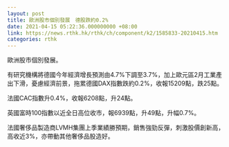 ```yaml
---
layout: post
title: 歐洲股市個別發展　德股跌約0.2%
date: 2021-04-15 05:22:36.000000000 +08:00
link: https://news.rthk.hk/rthk/ch/component/k2/1585833-20210415.htm
categories: rthk
---
```


歐洲股市個別發展。

有研究機構將德國今年經濟增長預測由4.7%下調至3.7%，加上歐元區2月工業產出下滑，憂慮經濟前景，拖累德國DAX指數跌約0.2%，收報15209點，跌25點。

法國CAC指數升0.4%，收報6208點，升24點。

英國富時100指數以近全日高位收市，報6939點，升49點，升幅0.7%。

法國奢侈品製造商LVMH集團上季業績勝預期，銷售強勁反彈，刺激股價創新高，高收近3%，亦帶動其他奢侈品股造好。
